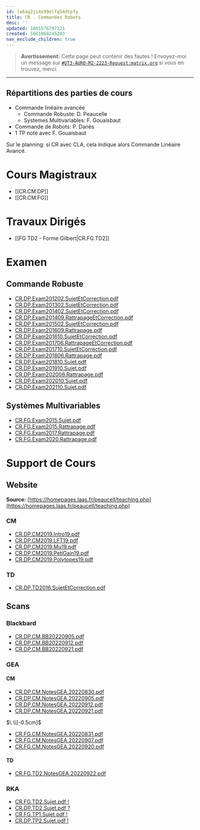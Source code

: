 ```yaml
---
id: la6ag2ji4x99olfq54dtpfy
title: CR - Commandes Robots
desc: ''
updated: 1665576797221
created: 1661868245203
nav_exclude_children: true
---
```


> **Avertissement:**
Cette page peut contenir des fautes ! Envoyez-moi un message sur [`#UT3-AURO-M2-2223-Request:matrix.org`](https://matrix.to/#/#UT3-AURO-M2-2223-Request:matrix.org) si vous en trouvez, merci.

---

## Répartitions des parties de cours

- Commande linéaire avancée
  - Commande Robuste: D. Peaucelle
  - Systemes Multivariables: F. Gouaisbaut
- Commande de Robots: P. Danès
- 1 TP noté avec F. Gouaisbaut

Sur le planning: si CR avec CLA, cela indique alors Commande Linéaire Avancé.


# Cours Magistraux

- [[CR.CM.DP]]
- [[CR.CM.FG]]

# Travaux Dirigés

- [[FG TD2 - Forme Gilbert|CR.FG.TD2]]

<!--
# Travaux Pratiques

- [[FG TP1 - Bac d'Eau|CR.FG.TP1]]
- [[DP TP2 - Thm Stabilité Quadratique Normé|CR.DP.TP2]]
-->

# Examen

## Commande Robuste

- [CR.DP.Exam201202.SujetEtCorrection.pdf](https://raw.githubusercontent.com/TunnARK/UT3-AURO-2223-S10-Dendron/main/vault/assets/CR.DP.Exam201202.SujetEtCorrection.pdf)
- [CR.DP.Exam201302.SujetEtCorrection.pdf](https://raw.githubusercontent.com/TunnARK/UT3-AURO-2223-S10-Dendron/main/vault/assets/CR.DP.Exam201302.SujetEtCorrection.pdf)
- [CR.DP.Exam201402.SujetEtCorrection.pdf](https://raw.githubusercontent.com/TunnARK/UT3-AURO-2223-S10-Dendron/main/vault/assets/CR.DP.Exam201402.SujetEtCorrection.pdf)
- [CR.DP.Exam201409.RattrapageEtCorrection.pdf](https://raw.githubusercontent.com/TunnARK/UT3-AURO-2223-S10-Dendron/main/vault/assets/CR.DP.Exam201409.RattrapageEtCorrection.pdf)
- [CR.DP.Exam201502.SujetEtCorrection.pdf](https://raw.githubusercontent.com/TunnARK/UT3-AURO-2223-S10-Dendron/main/vault/assets/CR.DP.Exam201502.SujetEtCorrection.pdf)
- [CR.DP.Exam201609.Rattrapage.pdf](https://raw.githubusercontent.com/TunnARK/UT3-AURO-2223-S10-Dendron/main/vault/assets/CR.DP.Exam201609.Rattrapage.pdf)
- [CR.DP.Exam201610.SujetEtCorrection.pdf](https://raw.githubusercontent.com/TunnARK/UT3-AURO-2223-S10-Dendron/main/vault/assets/CR.DP.Exam201610.SujetEtCorrection.pdf)
- [CR.DP.Exam201706.RattrapageEtCorrection.pdf](https://raw.githubusercontent.com/TunnARK/UT3-AURO-2223-S10-Dendron/main/vault/assets/CR.DP.Exam201706.RattrapageEtCorrection.pdf)
- [CR.DP.Exam201710.SujetEtCorrection.pdf](https://raw.githubusercontent.com/TunnARK/UT3-AURO-2223-S10-Dendron/main/vault/assets/CR.DP.Exam201710.SujetEtCorrection.pdf)
- [CR.DP.Exam201806.Rattrapage.pdf](https://raw.githubusercontent.com/TunnARK/UT3-AURO-2223-S10-Dendron/main/vault/assets/CR.DP.Exam201806.Rattrapage.pdf)
- [CR.DP.Exam201810.Sujet.pdf](https://raw.githubusercontent.com/TunnARK/UT3-AURO-2223-S10-Dendron/main/vault/assets/CR.DP.Exam201810.Sujet.pdf)
- [CR.DP.Exam201910.Sujet.pdf](https://raw.githubusercontent.com/TunnARK/UT3-AURO-2223-S10-Dendron/main/vault/assets/CR.DP.Exam201910.Sujet.pdf)
- [CR.DP.Exam202006.Rattrapage.pdf](https://raw.githubusercontent.com/TunnARK/UT3-AURO-2223-S10-Dendron/main/vault/assets/CR.DP.Exam202006.Rattrapage.pdf)
- [CR.DP.Exam202010.Sujet.pdf](https://raw.githubusercontent.com/TunnARK/UT3-AURO-2223-S10-Dendron/main/vault/assets/CR.DP.Exam202010.Sujet.pdf)
- [CR.DP.Exam202110.Sujet.pdf](https://raw.githubusercontent.com/TunnARK/UT3-AURO-2223-S10-Dendron/main/vault/assets/CR.DP.Exam202110.Sujet.pdf)

## Systèmes Multivariables

- [CR.FG.Exam2015.Sujet.pdf](https://raw.githubusercontent.com/TunnARK/UT3-AURO-2223-S10-Dendron/main/vault/assets/CR.FG.Exam2015.Sujet.pdf)
- [CR.FG.Exam2015.Rattrapage.pdf](https://raw.githubusercontent.com/TunnARK/UT3-AURO-2223-S10-Dendron/main/vault/assets/CR.FG.Exam2015.Rattrapage.pdf)
- [CR.FG.Exam2017.Rattrapage.pdf](https://raw.githubusercontent.com/TunnARK/UT3-AURO-2223-S10-Dendron/main/vault/assets/CR.FG.Exam2017.Rattrapage.pdf)
- [CR.FG.Exam2020.Rattrapage.pdf](https://raw.githubusercontent.com/TunnARK/UT3-AURO-2223-S10-Dendron/main/vault/assets/CR.FG.Exam2020.Rattrapage.pdf)



# Support de Cours

## Website

**Source:** [https://homepages.laas.fr/peaucell/teaching.php](https://homepages.laas.fr/peaucell/teaching.php)

### CM

- [CR.DP.CM2019.Intro19.pdf](https://raw.githubusercontent.com/TunnARK/UT3-AURO-2223-S10-Dendron/main/vault/assets/CR.DP.CM2019.Intro19.pdf)
- [CR.DP.CM2019.LFT19.pdf](https://raw.githubusercontent.com/TunnARK/UT3-AURO-2223-S10-Dendron/main/vault/assets/CR.DP.CM2019.LFT19.pdf)
- [CR.DP.CM2019.Mu19.pdf](https://raw.githubusercontent.com/TunnARK/UT3-AURO-2223-S10-Dendron/main/vault/assets/CR.DP.CM2019.Mu19.pdf)
- [CR.DP.CM2019.PetiGain19.pdf](https://raw.githubusercontent.com/TunnARK/UT3-AURO-2223-S10-Dendron/main/vault/assets/CR.DP.CM2019.PetitGain19.pdf)
- [CR.DP.CM2019.Polytopes19.pdf](https://raw.githubusercontent.com/TunnARK/UT3-AURO-2223-S10-Dendron/main/vault/assets/CR.DP.CM2019.Polytopes19.pdf)


### TD

- [CR.DP.TD2016.SujetEtCorrection.pdf](https://raw.githubusercontent.com/TunnARK/UT3-AURO-2223-S10-Dendron/main/vault/assets/CR.DP.TD2016.SujetEtCorrection.pdf)


## Scans

### Blackbard

- [CR.DP.CM.BB20220905.pdf](https://raw.githubusercontent.com/TunnARK/UT3-AURO-2223-S10-Dendron/main/vault/assets/CR.DP.CM.BB20220905.pdf)
- [CR.DP.CM.BB20220912.pdf](https://raw.githubusercontent.com/TunnARK/UT3-AURO-2223-S10-Dendron/main/vault/assets/CR.DP.CM.BB20220912.pdf)
- [CR.DP.CM.BB20220921.pdf](https://raw.githubusercontent.com/TunnARK/UT3-AURO-2223-S10-Dendron/main/vault/assets/CR.DP.CM.BB20220921.pdf)

### GEA

#### CM

- [CR.DP.CM.NotesGEA.20220830.pdf](https://raw.githubusercontent.com/TunnARK/UT3-AURO-2223-S10-Dendron/main/vault/assets/CR.DP.CM.NotesGEA.20220830.pdf)
- [CR.DP.CM.NotesGEA.20220905.pdf](https://raw.githubusercontent.com/TunnARK/UT3-AURO-2223-S10-Dendron/main/vault/assets/CR.DP.CM.NotesGEA.20220905.pdf)
- [CR.DP.CM.NotesGEA.20220912.pdf](https://raw.githubusercontent.com/TunnARK/UT3-AURO-2223-S10-Dendron/main/vault/assets/CR.DP.CM.NotesGEA.20220912.pdf)
- [CR.DP.CM.NotesGEA.20220921.pdf](https://raw.githubusercontent.com/TunnARK/UT3-AURO-2223-S10-Dendron/main/vault/assets/CR.DP.CM.NotesGEA.20220921.pdf)

$\ \\[-0.5cm]$

- [CR.FG.CM.NotesGEA.20220831.pdf](https://raw.githubusercontent.com/TunnARK/UT3-AURO-2223-S10-Dendron/main/vault/assets/CR.FG.CM.NotesGEA.20220831.pdf)
- [CR.FG.CM.NotesGEA.20220907.pdf](https://raw.githubusercontent.com/TunnARK/UT3-AURO-2223-S10-Dendron/main/vault/assets/CR.FG.CM.NotesGEA.20220907.pdf)
- [CR.FG.CM.NotesGEA.20220920.pdf](https://raw.githubusercontent.com/TunnARK/UT3-AURO-2223-S10-Dendron/main/vault/assets/CR.FG.CM.NotesGEA.20220920.pdf)

#### TD

- [CR.FG.TD2.NotesGEA.20220922.pdf](https://raw.githubusercontent.com/TunnARK/UT3-AURO-2223-S10-Dendron/main/vault/assets/CR.FG.TD2.NotesGEA.20220922.pdf)




### RKA

- [CR.FG.TD2.Sujet.pdf !](https://raw.githubusercontent.com/TunnARK/UT3-AURO-2223-S10-Dendron/main/vault/assets/CR.FG.TD2.Sujet.pdf)
- [CR.DP.TD2.Sujet.pdf ?](https://raw.githubusercontent.com/TunnARK/UT3-AURO-2223-S10-Dendron/main/vault/assets/CR.DP.TD2.Sujet.pdf)
- [CR.FG.TP1.Sujet.pdf !](https://raw.githubusercontent.com/TunnARK/UT3-AURO-2223-S10-Dendron/main/vault/assets/CR.FG.TP1.Sujet.pdf)
- [CR.DP.TP2.Sujet.pdf !](https://raw.githubusercontent.com/TunnARK/UT3-AURO-2223-S10-Dendron/main/vault/assets/CR.FG.TP2.Sujet.pdf)
